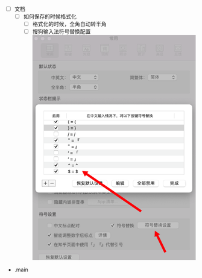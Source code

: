 - [ ] 文档
  - [ ] 如何保存的时候格式化
    - [ ] 格式化的时候，全角自动转半角
    - [ ] 搜狗输入法符号替换配置
      ![](https://raw.githubusercontent.com/gcxfd/img/gh-pages/4q5WC8.png)
- .main
